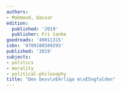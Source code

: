```yaml
---
authors:
- Mahmood, Qaisar
edition:
  published: '2019'
  publisher: Fri tanke
goodreads: '49011315'
isbn: '9789188589293'
published: '2019'
subjects:
- politics
- morality
- political-philosophy
title: "Den besv\xE4rliga m\xE5ngfalden"
---
```


